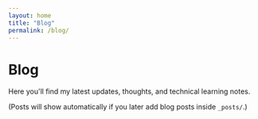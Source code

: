 ```yaml
---
layout: home
title: "Blog"
permalink: /blog/
---
```


# Blog

Here you'll find my latest updates, thoughts, and technical learning notes.

(Posts will show automatically if you later add blog posts inside `_posts/`.)
